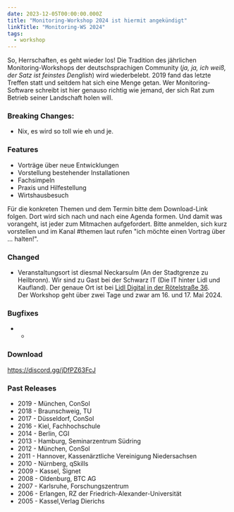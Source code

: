 ```yaml
---
date: 2023-12-05T00:00:00.000Z
title: "Monitoring-Workshop 2024 ist hiermit angekündigt"
linkTitle: "Monitoring-WS 2024"
tags:
  - workshop
---
```

So, Herrschaften, es geht wieder los!  Die Tradition des jährlichen Monitoring-Workshops der deutschsprachigen Community (*ja, ja, ich weiß, der Satz ist feinstes Denglish*) wird wiederbelebt. 2019 fand das letzte Treffen statt und seitdem hat sich eine Menge getan. Wer Monitoring-Software schreibt ist hier genauso richtig wie jemand, der sich Rat zum Betrieb seiner Landschaft holen will.

### Breaking Changes:
* Nix, es wird so toll wie eh und je.
### Features
* Vorträge über neue Entwicklungen
* Vorstellung bestehender Installationen
* Fachsimpeln
* Praxis und Hilfestellung
* Wirtshausbesuch

Für die konkreten Themen und dem Termin bitte dem Download-Link folgen. Dort wird sich nach und nach eine Agenda formen. Und damit was vorangeht, ist jeder zum Mitmachen aufgefordert. Bitte anmelden, sich kurz vorstellen und im Kanal #themen laut rufen "ich möchte einen Vortrag über ... halten!".

### Changed
* Veranstaltungsort ist diesmal Neckarsulm (An der Stadtgrenze zu Heilbronn). Wir sind zu Gast bei der Schwarz IT (Die IT hinter Lidl und Kaufland). Der genaue Ort ist bei [Lidl Digital in der Rötelstraße 36](https://maps.app.goo.gl/NN1Uq1cgL3bxjqug9).  
Der Workshop geht über zwei Tage und zwar am 16. und 17. Mai 2024.

### Bugfixes
* -
### Download
<https://discord.gg/jDfPZ63FcJ>
### Past Releases
* 2019 - München, ConSol
* 2018 - Braunschweig, TU
* 2017 - Düsseldorf, ConSol
* 2016 - Kiel, Fachhochschule
* 2014 - Berlin, CGI
* 2013 - Hamburg, Seminarzentrum Südring
* 2012 - München, ConSol
* 2011 - Hannover, Kassenärztliche Vereinigung Niedersachsen
* 2010 - Nürnberg, qSkills
* 2009 - Kassel, Signet
* 2008 - Oldenburg, BTC AG
* 2007 - Karlsruhe, Forschungszentrum
* 2006 - Erlangen, RZ der Friedrich-Alexander-Universität
* 2005 - Kassel,Verlag Dierichs
